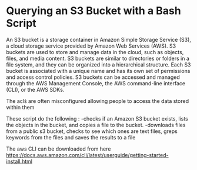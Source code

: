 # Querying an S3 Bucket with a Bash Script

An S3 bucket is a storage container in Amazon Simple Storage Service (S3), a cloud storage service provided by Amazon Web Services (AWS). S3 buckets are used to store and manage data in the cloud, such as objects, files, and media content. S3 buckets are similar to directories or folders in a file system, and they can be organized into a hierarchical structure. Each S3 bucket is associated with a unique name and has its own set of permissions and access control policies. S3 buckets can be accessed and managed through the AWS Management Console, the AWS command-line interface (CLI), or the AWS SDKs.

The aclś are often misconfigured allowing people to access the data stored within them

These script do the following :
-checks if an Amazon S3 bucket exists, lists the objects in the bucket, and copies a file to the bucket.
-downloads files from a public s3 bucket, checks to see which ones are text files, greps keywords from the files and saves the results to a file

The aws CLI can be downloaded from here https://docs.aws.amazon.com/cli/latest/userguide/getting-started-install.html
